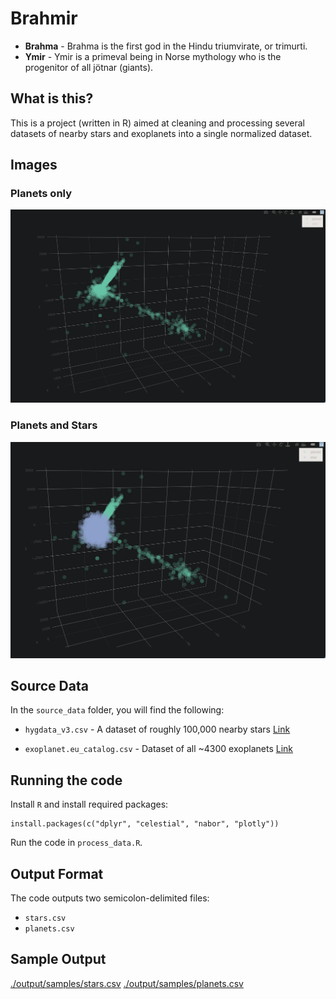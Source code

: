 # Brahmir

+ **Brahma** - Brahma is the first god in the Hindu triumvirate, or trimurti.
+ **Ymir** - Ymir is a primeval being in Norse mythology who is the progenitor of all jötnar (giants).

## What is this?

This is a project (written in R) aimed at cleaning and processing several
datasets of nearby stars and exoplanets into a single normalized dataset.

## Images

### Planets only

![Planets](images/planets.png)

### Planets and Stars

![Planets And Stars](images/planets_and_stars.png)

## Source Data

In the `source_data` folder, you will find the following:

+ `hygdata_v3.csv` - A dataset of roughly 100,000 nearby stars [Link](https://www.astronexus.com/hyg)

+ `exoplanet.eu_catalog.csv` - Dataset of all ~4300 exoplanets [Link](http://exoplanet.eu/catalog/)

## Running the code

Install `R` and install required packages:

```{r}
install.packages(c("dplyr", "celestial", "nabor", "plotly"))
```

Run the code in `process_data.R`.

## Output Format

The code outputs two semicolon-delimited files:

+ `stars.csv`
+ `planets.csv`

## Sample Output

[./output/samples/stars.csv](./output/samples/stars.csv)
[./output/samples/planets.csv](./output/samples/planets.csv)
